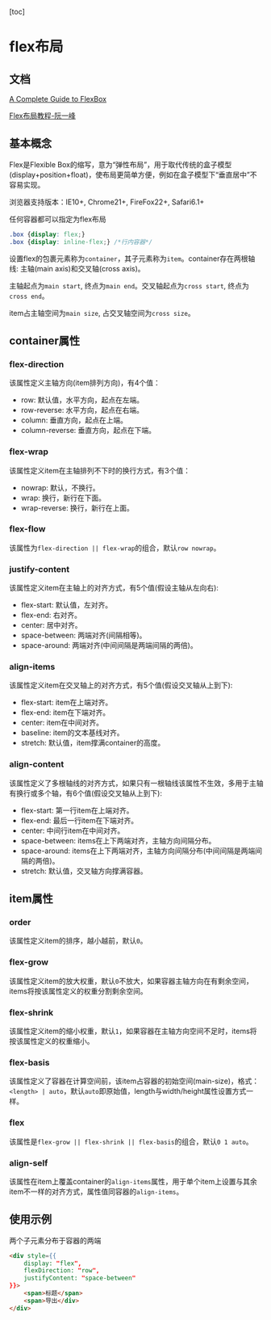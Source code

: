 [toc]

# flex布局

## 文档
[A Complete Guide to FlexBox](https://css-tricks.com/snippets/css/a-guide-to-flexbox/)

[Flex布局教程-阮一峰](http://www.ruanyifeng.com/blog/2015/07/flex-grammar.html)

## 基本概念
Flex是Flexible Box的缩写，意为“弹性布局”，用于取代传统的盒子模型(display+position+float)，使布局更简单方便，例如在盒子模型下“垂直居中”不容易实现。

浏览器支持版本：IE10+, Chrome21+, FireFox22+, Safari6.1+

任何容器都可以指定为flex布局
```css
.box {display: flex;}
.box {display: inline-flex;} /*行内容器*/
```

设置flex的包裹元素称为`container`，其子元素称为`item`。container存在两根轴线: 主轴(main axis)和交叉轴(cross axis)。

主轴起点为`main start`, 终点为`main end`。交叉轴起点为`cross start`, 终点为`cross end`。

item占主轴空间为`main size`, 占交叉轴空间为`cross size`。

## container属性
### flex-direction
该属性定义主轴方向(item排列方向)，有4个值：
- row: 默认值，水平方向，起点在左端。
- row-reverse: 水平方向，起点在右端。
- column: 垂直方向，起点在上端。
- column-reverse: 垂直方向，起点在下端。

### flex-wrap
该属性定义item在主轴排列不下时的换行方式，有3个值：
- nowrap: 默认，不换行。
- wrap: 换行，新行在下面。
- wrap-reverse: 换行，新行在上面。

### flex-flow
该属性为`flex-direction || flex-wrap`的组合，默认`row nowrap`。

### justify-content
该属性定义item在主轴上的对齐方式，有5个值(假设主轴从左向右):
- flex-start: 默认值，左对齐。
- flex-end: 右对齐。
- center: 居中对齐。
- space-between: 两端对齐(间隔相等)。
- space-around: 两端对齐(中间间隔是两端间隔的两倍)。

### align-items
该属性定义item在交叉轴上的对齐方式，有5个值(假设交叉轴从上到下):
- flex-start: item在上端对齐。
- flex-end: item在下端对齐。
- center: item在中间对齐。
- baseline: item的文本基线对齐。
- stretch: 默认值，item撑满container的高度。

### align-content
该属性定义了多根轴线的对齐方式，如果只有一根轴线该属性不生效，多用于主轴有换行或多个轴，有6个值(假设交叉轴从上到下):
- flex-start: 第一行item在上端对齐。
- flex-end: 最后一行item在下端对齐。
- center: 中间行item在中间对齐。
- space-between: items在上下两端对齐，主轴方向间隔分布。
- space-around: items在上下两端对齐，主轴方向间隔分布(中间间隔是两端间隔的两倍)。
- stretch: 默认值，交叉轴方向撑满容器。

## item属性
### order
该属性定义item的排序，越小越前，默认`0`。

### flex-grow
该属性定义item的放大权重，默认`0`不放大，如果容器主轴方向在有剩余空间，items将按该属性定义的权重分割剩余空间。

### flex-shrink
该属性定义item的缩小权重，默认`1`，如果容器在主轴方向空间不足时，items将按该属性定义的权重缩小。

### flex-basis
该属性定义了容器在计算空间前，该item占容器的初始空间(main-size)，格式：`<length> | auto`，默认`auto`即原始值，length与width/height属性设置方式一样。

### flex
该属性是`flex-grow || flex-shrink || flex-basis`的组合，默认`0 1 auto`。

### align-self
该属性在item上覆盖container的`align-items`属性，用于单个item上设置与其余item不一样的对齐方式，属性值同容器的`align-items`。

## 使用示例
两个子元素分布于容器的两端
```html
<div style={{
    display: "flex",
    flexDirection: "row",
    justifyContent: "space-between"
}}>
    <span>标题</span>
    <span>导出</div>
</div>
```